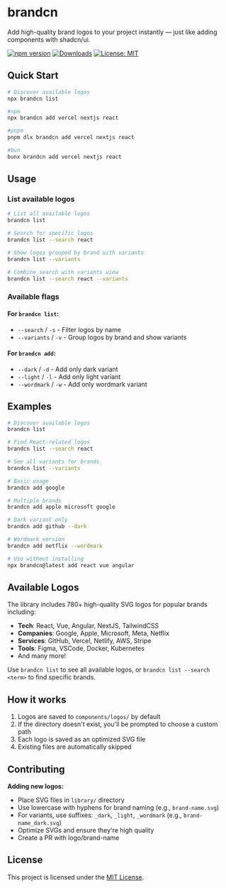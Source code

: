 # brandcn

Add high-quality brand logos to your project instantly — just like adding components with shadcn/ui.

[![npm version](https://img.shields.io/npm/v/brandcn.svg)](https://npmjs.org/package/brandcn)
[![Downloads](https://img.shields.io/npm/dm/brandcn.svg)](https://npmjs.org/package/brandcn)
[![License: MIT](https://img.shields.io/badge/License-MIT-yellow.svg)](LICENSE)

## Quick Start

```bash
# Discover available logos
npx brandcn list

#npm
npx brandcn add vercel nextjs react

#pnpm 
pnpm dlx brandcn add vercel nextjs react

#bun
bunx brandcn add vercel nextjs react
```

## Usage

### List available logos

```bash
# List all available logos
brandcn list

# Search for specific logos
brandcn list --search react

# Show logos grouped by brand with variants
brandcn list --variants

# Combine search with variants view
brandcn list --search react --variants
```

### Available flags

#### For `brandcn list`:

- `--search` / `-s` - Filter logos by name
- `--variants` / `-v` - Group logos by brand and show variants

#### For `brandcn add`:

- `--dark` / `-d` - Add only dark variant
- `--light` / `-l` - Add only light variant
- `--wordmark` / `-w` - Add only wordmark variant

## Examples

```bash
# Discover available logos
brandcn list

# Find React-related logos
brandcn list --search react

# See all variants for brands
brandcn list --variants

# Basic usage
brandcn add google

# Multiple brands
brandcn add apple microsoft google

# Dark variant only
brandcn add github --dark

# Wordmark version
brandcn add netflix --wordmark

# Use without installing
npx brandcn@latest add react vue angular
```

## Available Logos

The library includes 780+ high-quality SVG logos for popular brands including:

- **Tech**: React, Vue, Angular, NextJS, TailwindCSS
- **Companies**: Google, Apple, Microsoft, Meta, Netflix
- **Services**: GitHub, Vercel, Netlify, AWS, Stripe
- **Tools**: Figma, VSCode, Docker, Kubernetes
- And many more!

Use `brandcn list` to see all available logos, or `brandcn list --search <term>` to find specific brands.

## How it works

1. Logos are saved to `components/logos/` by default
2. If the directory doesn't exist, you'll be prompted to choose a custom path
3. Each logo is saved as an optimized SVG file
4. Existing files are automatically skipped

## Contributing

**Adding new logos:**

- Place SVG files in `library/` directory
- Use lowercase with hyphens for brand naming (e.g., `brand-name.svg`)
- For variants, use suffixes: `_dark`, `_light`, `_wordmark` (e.g., `brand-name_dark.svg`)
- Optimize SVGs and ensure they're high quality
- Create a PR with logo/brand-name

## License

This project is licensed under the [MIT License](LICENSE).
